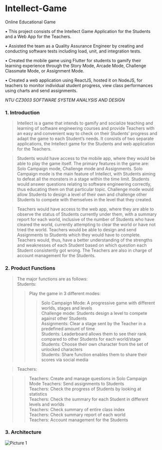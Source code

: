 # Intellect-Game
Online Educational Game

•	This project consists of the Intellect Game Application for the Students and a Web App for the Teachers. 

•	Assisted the team as a Quality Assurance Engineer by creating and conducting software tests including load, unit, and integration tests.

•	Created the mobile game using Flutter for students to gamify their learning experience through the Story Mode, Arcade Mode, Challenge Classmate Mode, or Assignment Mode. 

•	Created a web application using ReactJS, hosted it on NodeJS, for teachers to monitor individual student progress, view class performances using charts and send assignments. 

*NTU CZ3003 SOFTWARE SYSTEM ANALYSIS AND DESIGN*

### 1. Introduction

> Intellect is a game that intends to gamify and socialize teaching and learning of software engineering courses and provide Teachers with an easy and convenient way to check on their Students’ progress and adapt the game to each Student’s needs. It consists of two separate applications, the Intellect game for the Students and web application for the Teachers.

> Students would have access to the mobile app, where they would be able to play the game itself. The primary features in the game are: Solo Campaign mode, Challenge mode and Assignments. Solo Campaign mode is the main feature of Intellect, with Students aiming to defeat all the monsters in a stage within the time limit. Students would answer questions relating to software engineering correctly, thus educating them on that particular topic. Challenge mode would allow Students to design a level of their own and challenge other Students to compete with themselves in the level that they created.

> Teachers would have access to the web app, where they are able to observe the status of Students currently under them, with a summary report for each world, inclusive of the number of Students who have cleared the world, currently attempting to clear the world or have not tried the world. Teachers would be able to design and send Assignments to Students which they would have to complete. Teachers would, thus, have a better understanding of the strengths and weaknesses of each Student based on which question each Student consistently got wrong. The Teachers are also in charge of account management for the Students.

### 2. Product Functions

> The major functions are as follows:                                                                                                                                 
> Students:                                                                                                                                                         
>> Play the game in 3 different modes:                                                                                                                               
>>> Solo Campaign Mode: A progressive game with different worlds, stages and levels                                                                                   
>>> Challenge mode: Students design a level to compete against other Students                                                                                       
>>> Assignments: Clear a stage sent by the Teacher in a predefined amount of time                                                                                       
>> Students: Leaderboard allows them to see their rank compared to other Students for each world/stage                                                               
>> Students: Choose their own character from the set of unlocked characters                                                                                         
>> Students: Share function enables them to share their scores via social media     

> Teachers:

>> Teachers: Create and manage questions in Solo Campaign Mode Teachers: Send assignments to Students                                                               
>> Teachers: Check the progress of Students by looking at statistics                                                                                                 
>> Teachers: Check the summary for each Student in different levels and worlds                                                                                       
>> Teachers: Check summary of entire class index                                                                                                                     
>> Teachers: Check summary report of each world                                                                                                                     
>> Teachers: Account management for the Students                                                                                                                     

### 3. Architecture

![Picture 1](https://user-images.githubusercontent.com/56465845/118632030-a0135900-b802-11eb-9dd9-6b6bf64f8a2d.png)
